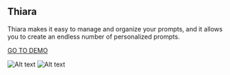 ## Thiara

Thiara makes it easy to manage and organize your prompts, and it allows you to create an endless number of personalized prompts.

[GO TO DEMO](https://thiara.vercel.app)

![Alt text](https://i.ibb.co/DwDBhCQ/home.jpg "HomePage")
![Alt text](https://i.ibb.co/DQXKc6n/dashboard.jpg "Dashboard")
